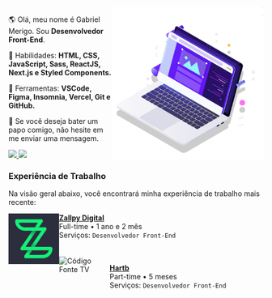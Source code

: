 <!--<img src="https://raw.githubusercontent.com/MicaelliMedeiros/micaellimedeiros/master/image/computer-illustration.png" min-width="400px" max-width="400px" width="400px" align="right" alt="Computador iuriCode">-->

<img src="pc.svg" min-width="300px" max-width="300px" width="300px" align="right" alt="Computador">

<p align="left"> 
  🌎 Olá, meu nome é Gabriel Merigo. Sou <strong>Desenvolvedor Front-End</strong>.
</p>

<p align="left">
  🦄 Habilidades: <strong>HTML, CSS, JavaScript, Sass, ReactJS, Next.js e Styled Components.</strong>
</p>

<p align="left">
  💼 Ferramentas: <strong>VSCode, Figma, Insomnia, Vercel, Git e GitHub.</strong>
</p>

<p align="left">
  💌 Se você deseja bater um papo comigo, não hesite em me enviar uma mensagem.
</p>

<p align="left">
  <a href="https://www.instagram.com/dev.gabriel_merigo/" alt="Instagram">
    <img src="https://img.shields.io/badge/-Instagram-1C1C1C?style=for-the-badge&logo=Instagram&logoColor=00FFFF&link=https://www.instagram.com/iuricode"/>
  </a>
  
  <a href="https://www.linkedin.com/in/gabrielmerigo" alt="Linkedin">
    <img src="https://img.shields.io/badge/-Linkedin-1C1C1C?style=for-the-badge&logo=Linkedin&logoColor=00FFFF&link=https://www.linkedin.com/in/iuricode"/>
  </a>
</p>

### Experiência de Trabalho
Na visão geral abaixo, você encontrará minha experiência de trabalho mais recente:

[<img align="left" height="100px" width="100px" alt="Código Fonte TV" src="zallpy.jfif"/>](https://zallpy.com/)

[**Zallpy Digital**](https://www.instagram.com/zallpydigital/) \
 Full-time • 1 ano e 2 mês\
Serviços: `Desenvolvedor Front-End`
<br/>
<br/>
<br/>
[<img align="left" height="100px" width="100px" alt="Código Fonte TV" src="https://media-exp1.licdn.com/dms/image/C4E0BAQEyJ1jL-QnR0g/company-logo_200_200/0/1615925461243?e=2159024400&v=beta&t=mrx7P-_2ptCXjT4o6fxDTmqPEW2gE3aqNGCglMKYiUY"/>](https://hartbgroup.com/tag/outsourcing/)

[**Hartb**](https://hartbgroup.com/tag/outsourcing/) \
 Part-time • 5 meses\
Serviços: `Desenvolvedor Front-End`
<br/>
